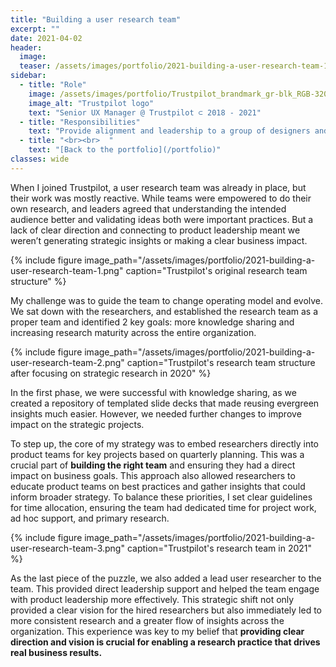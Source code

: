 ```yaml
---
title: "Building a user research team"
excerpt: ""
date: 2021-04-02
header:
  image:
  teaser: /assets/images/portfolio/2021-building-a-user-research-team-1.png
sidebar:
  - title: "Role"
    image: /assets/images/portfolio/Trustpilot_brandmark_gr-blk_RGB-320x132px.png
    image_alt: "Trustpilot logo"
    text: "Senior UX Manager @ Trustpilot ⊂ 2018 - 2021"
  - title: "Responsibilities"
    text: "Provide alignment and leadership to a group of designers and researchers working on the B2B product."
  - title: "<br><br>  "
    text: "[Back to the portfolio](/portfolio)"   
classes: wide
---
```


When I joined Trustpilot, a user research team was already in place, but their work was mostly reactive. While teams were empowered to do their own research, and leaders agreed that understanding the intended audience better and validating ideas both were important practices. But a lack of clear direction and connecting to product leadership meant we weren’t generating strategic insights or making a clear business impact. 

{% include figure image_path="/assets/images/portfolio/2021-building-a-user-research-team-1.png" caption="Trustpilot's original research team structure" %}

My challenge was to guide the team to change operating model and evolve. We sat down with the researchers, and established the research team as a proper team and identified 2 key goals: more knowledge sharing and increasing research maturity across the entire organization.

{% include figure image_path="/assets/images/portfolio/2021-building-a-user-research-team-2.png" caption="Trustpilot's research team structure after focusing on strategic research in 2020" %}

In the first phase, we were successful with knowledge sharing, as we created a repository of templated slide decks that made reusing evergreen insights much easier. However, we needed further changes to improve impact on the strategic projects.

To step up, the core of my strategy was to embed researchers directly into product teams for key projects based on quarterly planning. This was a crucial part of **building the right team** and ensuring they had a direct impact on business goals. This approach also allowed researchers to educate product teams on best practices and gather insights that could inform broader strategy. To balance these priorities, I set clear guidelines for time allocation, ensuring the team had dedicated time for project work, ad hoc support, and primary research.

{% include figure image_path="/assets/images/portfolio/2021-building-a-user-research-team-3.png" caption="Trustpilot's research team in 2021" %}

As the last piece of the puzzle, we also added a lead user researcher to the team. This provided direct leadership support and helped the team engage with product leadership more effectively. This strategic shift not only provided a clear vision for the  hired researchers but also immediately led to more consistent research and a greater flow of insights across the organization. This experience was key to my belief that **providing clear direction and vision is crucial for enabling a research practice that drives real business results.**